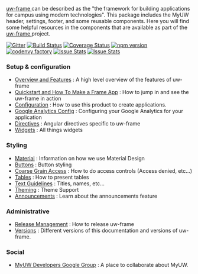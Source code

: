 [uw-frame <i class='fa fa-github'></i>](https://github.com/UW-Madison-DoIT/uw-frame) can be described as the "the framework for building applications for campus using modern technologies". This package includes the MyUW header, settings, footer, and some reusable components. Here you will find some helpful resources in the components that are available as part of the [uw-frame <i class='fa fa-github'></i>](https://github.com/UW-Madison-DoIT/uw-frame) project.

[![Gitter](https://badges.gitter.im/UW-Madison-DoIT/uw-frame.svg)](https://gitter.im/UW-Madison-DoIT/uw-frame?utm_source=badge&utm_medium=badge&utm_campaign=pr-badge)
[![Build Status](https://travis-ci.org/UW-Madison-DoIT/uw-frame.svg)](https://travis-ci.org/UW-Madison-DoIT/uw-frame)
[![Coverage Status](https://coveralls.io/repos/UW-Madison-DoIT/uw-frame/badge.svg?branch=master&service=github)](https://coveralls.io/github/UW-Madison-DoIT/uw-frame?branch=master)
[![npm version](https://badge.fury.io/js/uw-frame.svg)](https://badge.fury.io/js/uw-frame)
[![codenvy factory](https://codenvy.com/factory/resources/factory-white.png)](https://codenvy.com/factory?id=au4tpiai3n1ygpy1)
[![Issue Stats](http://issuestats.com/github/uw-madison-doit/uw-frame/badge/pr)](http://issuestats.com/github/uw-madison-doit/uw-frame)
[![Issue Stats](http://issuestats.com/github/uw-madison-doit/uw-frame/badge/issue)](http://issuestats.com/github/uw-madison-doit/uw-frame)

### Setup & configuration
+ [Overview and Features](#/md/frame-features) : A high level overview of the features of uw-frame
+ [Quickstart and How To Make a Frame App](#/md/quickstart) : How to jump in and see the uw-frame in action
+ [Configuration](#/md/configuration) : How to use this product to create  applications.
+ [Google Analytics Config](#/md/ga) : Configuring your Google Analytics for your application
+ [Directives](#/md/directives) : Angular directives specific to uw-frame
+ [Widgets](#/md/widgets) : All things widgets

### Styling
+ [Material](#/md/material) : Information on how we use Material Design
+ [Buttons](#/md/buttons) : Button styling
+ [Coarse Grain Access](#/md/coarse-grain-access) : How to do access controls (Access denied, etc...)
+ [Tables](#/md/tables) : How to present tables
+ [Text Guidelines](#/md/text-guidelines) : Titles, names, etc...
+ [Theming](#/md/theming) : Theme Support
+ [Announcements](#/md/announcements) : Learn about the announcements feature

### Administrative
+ [Release Management](#/md/releasing) : How to release uw-frame
+ [Versions](#/md/versions) : Different versions of this documentation and versions of uw-frame.

### Social

+ [MyUW Developers Google Group][] : A place to collaborate about MyUW.


[MyUW Developers Google Group]: https://groups.google.com/forum/#!forum/myuw-developers
